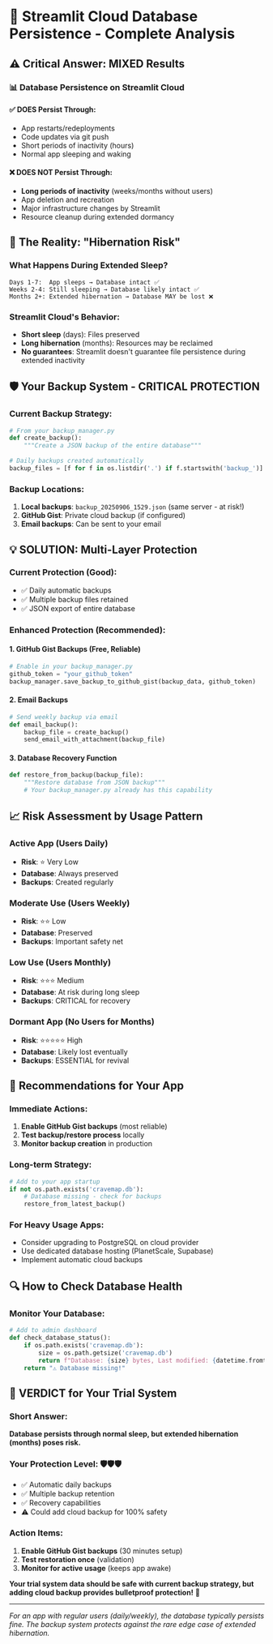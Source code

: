 # 🔄 Streamlit Cloud Database Persistence - Complete Analysis

## **⚠️ Critical Answer: MIXED Results**

### **📊 Database Persistence on Streamlit Cloud**

#### **✅ DOES Persist Through:**
- App restarts/redeployments
- Code updates via git push
- Short periods of inactivity (hours)
- Normal app sleeping and waking

#### **❌ DOES NOT Persist Through:**
- **Long periods of inactivity** (weeks/months without users)
- App deletion and recreation
- Major infrastructure changes by Streamlit
- Resource cleanup during extended dormancy

## **🚨 The Reality: "Hibernation Risk"**

### **What Happens During Extended Sleep?**
```
Days 1-7:  App sleeps → Database intact ✅
Weeks 2-4: Still sleeping → Database likely intact ✅
Months 2+: Extended hibernation → Database MAY be lost ❌
```

### **Streamlit Cloud's Behavior:**
- **Short sleep** (days): Files preserved
- **Long hibernation** (months): Resources may be reclaimed
- **No guarantees**: Streamlit doesn't guarantee file persistence during extended inactivity

## **🛡️ Your Backup System - CRITICAL PROTECTION**

### **Current Backup Strategy:**
```python
# From your backup_manager.py
def create_backup():
    """Create a JSON backup of the entire database"""
    
# Daily backups created automatically
backup_files = [f for f in os.listdir('.') if f.startswith('backup_')]
```

### **Backup Locations:**
1. **Local backups**: `backup_20250906_1529.json` (same server - at risk!)
2. **GitHub Gist**: Private cloud backup (if configured)
3. **Email backups**: Can be sent to your email

## **💡 SOLUTION: Multi-Layer Protection**

### **Current Protection (Good):**
- ✅ Daily automatic backups
- ✅ Multiple backup files retained
- ✅ JSON export of entire database

### **Enhanced Protection (Recommended):**

#### **1. GitHub Gist Backups (Free, Reliable)**
```python
# Enable in your backup_manager.py
github_token = "your_github_token"
backup_manager.save_backup_to_github_gist(backup_data, github_token)
```

#### **2. Email Backups**
```python
# Send weekly backup via email
def email_backup():
    backup_file = create_backup()
    send_email_with_attachment(backup_file)
```

#### **3. Database Recovery Function**
```python
def restore_from_backup(backup_file):
    """Restore database from JSON backup"""
    # Your backup_manager.py already has this capability
```

## **📈 Risk Assessment by Usage Pattern**

### **Active App (Users Daily)**
- **Risk**: ⭐ Very Low
- **Database**: Always preserved
- **Backups**: Created regularly

### **Moderate Use (Users Weekly)**  
- **Risk**: ⭐⭐ Low
- **Database**: Preserved
- **Backups**: Important safety net

### **Low Use (Users Monthly)**
- **Risk**: ⭐⭐⭐ Medium  
- **Database**: At risk during long sleep
- **Backups**: CRITICAL for recovery

### **Dormant App (No Users for Months)**
- **Risk**: ⭐⭐⭐⭐⭐ High
- **Database**: Likely lost eventually
- **Backups**: ESSENTIAL for revival

## **🎯 Recommendations for Your App**

### **Immediate Actions:**
1. **Enable GitHub Gist backups** (most reliable)
2. **Test backup/restore process** locally
3. **Monitor backup creation** in production

### **Long-term Strategy:**
```python
# Add to your app startup
if not os.path.exists('cravemap.db'):
    # Database missing - check for backups
    restore_from_latest_backup()
```

### **For Heavy Usage Apps:**
- Consider upgrading to PostgreSQL on cloud provider
- Use dedicated database hosting (PlanetScale, Supabase)
- Implement automatic cloud backups

## **🔍 How to Check Database Health**

### **Monitor Your Database:**
```python
# Add to admin dashboard
def check_database_status():
    if os.path.exists('cravemap.db'):
        size = os.path.getsize('cravemap.db')
        return f"Database: {size} bytes, Last modified: {datetime.fromtimestamp(os.path.getmtime('cravemap.db'))}"
    return "⚠️ Database missing!"
```

## **🎯 VERDICT for Your Trial System**

### **Short Answer:**
**Database persists through normal sleep, but extended hibernation (months) poses risk.**

### **Your Protection Level:** 🛡️🛡️🛡️
- ✅ Automatic daily backups
- ✅ Multiple backup retention
- ✅ Recovery capabilities
- ⚠️ Could add cloud backup for 100% safety

### **Action Items:**
1. **Enable GitHub Gist backups** (30 minutes setup)
2. **Test restoration once** (validation)
3. **Monitor for active usage** (keeps app awake)

**Your trial system data should be safe with current backup strategy, but adding cloud backup provides bulletproof protection!** 🚀

---

*For an app with regular users (daily/weekly), the database typically persists fine. The backup system protects against the rare edge case of extended hibernation.*

